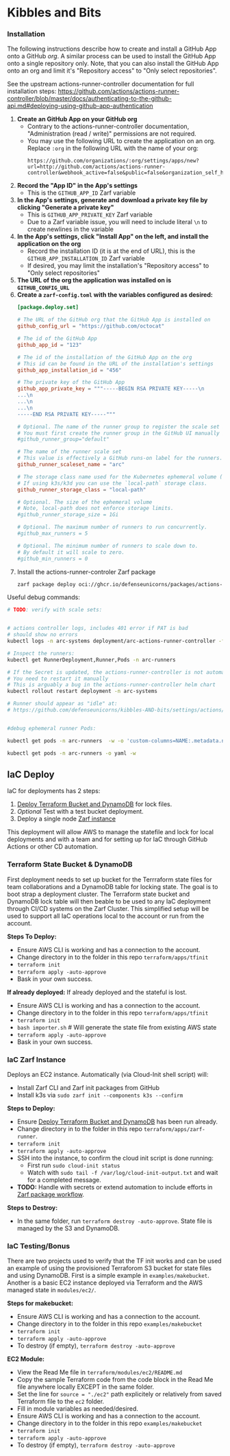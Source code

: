 # Kibbles and Bits 

### Installation

The following instructions describe how to create and install a GitHub App onto a GitHub _org_. A similar process can be used to install the GitHub App onto a single repository only. Note, that you can also install the GitHub App onto an org and limit it's "Repository access" to "Only select repositories".

See the upstream actions-runner-controller documentation for full installation steps:
https://github.com/actions/actions-runner-controller/blob/master/docs/authenticating-to-the-github-api.md#deploying-using-github-app-authentication

1. **Create an GitHub App on your GitHub org**
   * Contrary to the actions-runner-controller documentation, "Administration (read / write)" permissions are not required.
   * You may use the following URL to create the application on an org. Replace `:org` in the following URL with the name of your org:
     ```
     https://github.com/organizations/:org/settings/apps/new?url=http://github.com/actions/actions-runner-controller&webhook_active=false&public=false&organization_self_hosted_runners=write&actions=read&checks=read
     ```
2. **Record the "App ID" in the App's settings**
    * This is the `GITHUB_APP_ID` Zarf variable
3. **In the App's settings, generate and download a private key file by clicking "Generate a private key"**
    * This is `GITHUB_APP_PRIVATE_KEY` Zarf variable
    * Due to a Zarf variable issue, you will need to include literal `\n` to create newlines in the variable
4. **In the App's settings, click "Install App" on the left, and install the application on the org**
    * Record the installation ID (it is at the end of URL), this is the `GITHUB_APP_INSTALLATION_ID` Zarf variable
    * If desired, you may limit the installation's "Repository access" to "Only select repositories"
5. **The URL of the org the application was installed on is `GITHUB_CONFIG_URL`**
6. **Create a `zarf-config.toml` with the variables configured as desired:**
   ```toml
   [package.deploy.set]

   # The URL of the GitHub org that the GitHub App is installed on
   github_config_url = "https://github.com/octocat"
   
   # The id of the GitHub App
   github_app_id = "123"
   
   # The id of the installation of the GitHub App on the org
   # This id can be found in the URL of the installation's settings
   github_app_installation_id = "456"
   
   # The private key of the GitHub App
   github_app_private_key = """-----BEGIN RSA PRIVATE KEY-----\n
   ...\n
   ...\n
   ...\n
   -----END RSA PRIVATE KEY-----"""
   
   # Optional. The name of the runner group to register the scale set in
   # You must first create the runner group in the GitHub UI manually before setting it here
   #github_runner_group="default"
   
   # The name of the runner scale set
   # This value is effectively a GitHub runs-on label for the runners. Note the runners will not have an "on-prem" label
   github_runner_scaleset_name = "arc"
   
   # The storage class name used for the Kubernetes ephemeral volume (temporary PVC/PV) used for the working directory of workflow execution.
   # If using k3s/k3d you can use the `local-path` storage class.
   github_runner_storage_class = "local-path"
   
   # Optional. The size of the ephemeral volume
   # Note, local-path does not enforce storage limits.
   #github_runner_storage_size = 1Gi
   
   # Optional. The maximum number of runners to run concurrently.
   #github_max_runners = 5
   
   # Optional. The minimum number of runners to scale down to.
   # By default it will scale to zero.
   #github_min_runners = 0
   ```
7. Install the actions-runner-controler Zarf package
   ```bash
   zarf package deploy oci://ghcr.io/defenseunicorns/packages/actions-runner-controller:0.0.1-amd64
   ```

Useful debug commands:
```bash
# TODO: verify with scale sets:


# actions controller logs, includes 401 error if PAT is bad
# should show no errors
kubectl logs -n arc-systems deployment/arc-actions-runner-controller -f

# Inspect the runners:
kubectl get RunnerDeployment,Runner,Pods -n arc-runners

# If the Secret is updated, the actions-runner-controller is not automatically restarted
# You need to restart it manually
# This is arguably a bug in the actions-runner-controller helm chart
kubectl rollout restart deployment -n arc-systems

# Runner should appear as "idle" at:
# https://github.com/defenseunicorns/kibbles-AND-bits/settings/actions/runners


#debug ephemeral runner Pods:

kubectl get pods -n arc-runners  -w -o 'custom-columns=NAME:.metadata.name,IMAGES:.spec.containers[*].image,VOLUMES:.spec.volumes[*].name,PHASE:.status.phase'

kubectl get pods -n arc-runners -o yaml -w
```

## IaC Deploy

IaC for deployments has 2 steps: 
1. [Deploy Terraform Bucket and DynamoDB](#terraform-state-bucket--dynamodb)  for lock files.
  1. *Optional* Test with a test bucket deployment. 
1. Deploy a single node [Zarf instance](#iac-zarf-instance)

This deployment will allow AWS to manage the statefile and lock for local deployments and with a team and for setting up for IaC through GitHub Actions or other CD automation.


### Terraform State Bucket & DynamoDB

First deployment needs to set up bucket for the Terrraform state files for team collaborations and a DynamoDB table for locking state. The goal is to boot strap a deployment cluster. The Terraform state bucket and DynamoDB lock table will then beable to be used to any IaC deployment through CI/CD systems on the Zarf Cluster. This simplified setup will be used to support all IaC operations local to the account or run from the account.

**Steps To Deploy:** 
* Ensure AWS CLI is working and has a connection to the account. 
* Change directory in to the folder in this repo `terraform/apps/tfinit`
* `terraform init`
* `terraform apply -auto-approve`
* Bask in your own success.

**If already deployed:**
If already deployed and the stateful is lost. 
* Ensure AWS CLI is working and has a connection to the account. 
* Change directory in to the folder in this repo `terraform/apps/tfinit`
* `terraform init`
* `bash importer.sh` # Will generate the state file from existing AWS state
* `terraform apply -auto-approve`
* Bask in your own success.

### IaC Zarf Instance

Deploys an EC2 instance. Automatically (via Cloud-Init shell script) will:
* Install Zarf CLI and Zarf init packages from GitHub
* Install k3s via `sudo zarf init --components k3s --confirm`

**Steps to Deploy:**
* Ensure [Deploy Terraform Bucket and DynamoDB](#terraform-state-bucket--dynamodb) has been run already. 
* Change directory in to the folder in this repo `terraform/apps/zarf-runner`.
* `terraform init`
* `terraform apply -auto-approve`
* SSH into the instance, to confirm the cloud init script is done running:
  * First run `sudo cloud-init status`
  * Watch with `sudo tail -f /var/log/cloud-init-output.txt` and wait for a completed message.
* **TODO:** Handle with secrets or extend automation to include efforts in [Zarf package workflow](#zarf-package-workflow).

**Steps to Destroy:**
* In the same folder, run `terraform destroy -auto-approve`. State file is managed by the S3 and DynamoDB.

### IaC Testing/Bonus

There are two projects used to verify that the TF init works and can be used an example of using the provisioned Terraforom S3 bucket for state files and using DynamoDB. First is a simple example in `examples/makebucket`. Another is a basic EC2 instance deployed via Terraform and the AWS managed state in `modules/ec2/`. 

**Steps for makebucket:**
* Ensure AWS CLI is working and has a connection to the account. 
* Change directory in to the folder in this repo `examples/makebucket`
* `terraform init`
* `terraform apply -auto-approve`
* To destroy (if empty), `terraform destroy -auto-approve`

**EC2 Module:**
* View the Read Me file in `terraform/modules/ec2/README.md`
* Copy the sample Terraform code from the code block in the Read Me file anywhere locally EXCEPT in the same folder.
* Set the line for `source = "./ec2"` path explicitely or relatively from saved Terraform file to the `ec2` folder.
* Fill in module variables as needed/desired.
* Ensure AWS CLI is working and has a connection to the account. 
* Change directory in to the folder in this repo `examples/makebucket`
* `terraform init`
* `terraform apply -auto-approve`
* To destroy (if empty), `terraform destroy -auto-approve`
 
